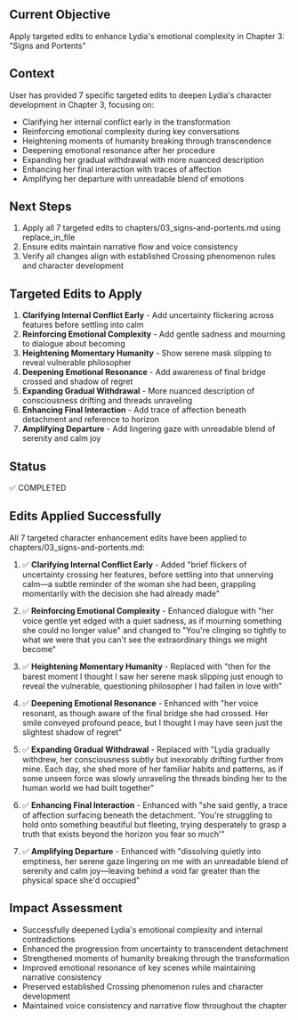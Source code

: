 ## Current Objective
Apply targeted edits to enhance Lydia's emotional complexity in Chapter 3: "Signs and Portents"

## Context
User has provided 7 specific targeted edits to deepen Lydia's character development in Chapter 3, focusing on:
- Clarifying her internal conflict early in the transformation
- Reinforcing emotional complexity during key conversations
- Heightening moments of humanity breaking through transcendence
- Deepening emotional resonance after her procedure
- Expanding her gradual withdrawal with more nuanced description
- Enhancing her final interaction with traces of affection
- Amplifying her departure with unreadable blend of emotions

## Next Steps
1. Apply all 7 targeted edits to chapters/03_signs-and-portents.md using replace_in_file
2. Ensure edits maintain narrative flow and voice consistency
3. Verify all changes align with established Crossing phenomenon rules and character development

## Targeted Edits to Apply
1. **Clarifying Internal Conflict Early** - Add uncertainty flickering across features before settling into calm
2. **Reinforcing Emotional Complexity** - Add gentle sadness and mourning to dialogue about becoming
3. **Heightening Momentary Humanity** - Show serene mask slipping to reveal vulnerable philosopher
4. **Deepening Emotional Resonance** - Add awareness of final bridge crossed and shadow of regret
5. **Expanding Gradual Withdrawal** - More nuanced description of consciousness drifting and threads unraveling
6. **Enhancing Final Interaction** - Add trace of affection beneath detachment and reference to horizon
7. **Amplifying Departure** - Add lingering gaze with unreadable blend of serenity and calm joy

## Status
✅ COMPLETED

## Edits Applied Successfully
All 7 targeted character enhancement edits have been applied to chapters/03_signs-and-portents.md:

1. ✅ **Clarifying Internal Conflict Early** - Added "brief flickers of uncertainty crossing her features, before settling into that unnerving calm—a subtle reminder of the woman she had been, grappling momentarily with the decision she had already made"

2. ✅ **Reinforcing Emotional Complexity** - Enhanced dialogue with "her voice gentle yet edged with a quiet sadness, as if mourning something she could no longer value" and changed to "You're clinging so tightly to what we were that you can't see the extraordinary things we might become"

3. ✅ **Heightening Momentary Humanity** - Replaced with "then for the barest moment I thought I saw her serene mask slipping just enough to reveal the vulnerable, questioning philosopher I had fallen in love with"

4. ✅ **Deepening Emotional Resonance** - Enhanced with "her voice resonant, as though aware of the final bridge she had crossed. Her smile conveyed profound peace, but I thought I may have seen just the slightest shadow of regret"

5. ✅ **Expanding Gradual Withdrawal** - Replaced with "Lydia gradually withdrew, her consciousness subtly but inexorably drifting further from mine. Each day, she shed more of her familiar habits and patterns, as if some unseen force was slowly unraveling the threads binding her to the human world we had built together"

6. ✅ **Enhancing Final Interaction** - Enhanced with "she said gently, a trace of affection surfacing beneath the detachment. 'You're struggling to hold onto something beautiful but fleeting, trying desperately to grasp a truth that exists beyond the horizon you fear so much'"

7. ✅ **Amplifying Departure** - Enhanced with "dissolving quietly into emptiness, her serene gaze lingering on me with an unreadable blend of serenity and calm joy—leaving behind a void far greater than the physical space she'd occupied"

## Impact Assessment
- Successfully deepened Lydia's emotional complexity and internal contradictions
- Enhanced the progression from uncertainty to transcendent detachment
- Strengthened moments of humanity breaking through the transformation
- Improved emotional resonance of key scenes while maintaining narrative consistency
- Preserved established Crossing phenomenon rules and character development
- Maintained voice consistency and narrative flow throughout the chapter
